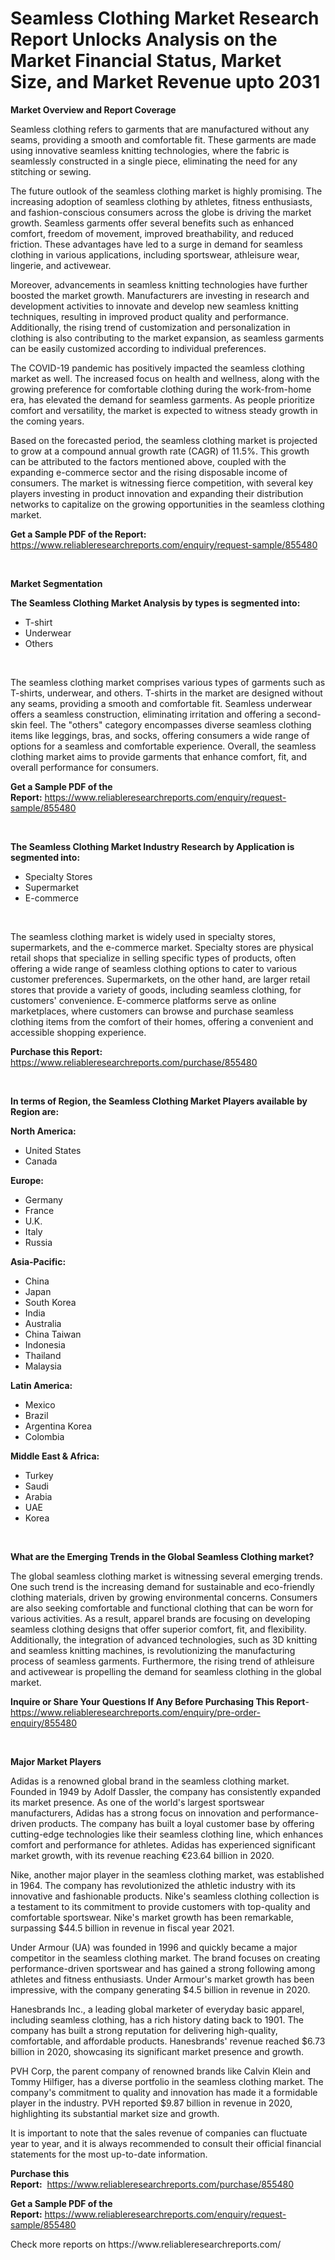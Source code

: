 <p><h1>Seamless Clothing Market Research Report Unlocks Analysis on the Market Financial Status, Market Size, and Market Revenue upto 2031</h1></p><p><strong>Market Overview and Report Coverage</strong></p>
<p><p>Seamless clothing refers to garments that are manufactured without any seams, providing a smooth and comfortable fit. These garments are made using innovative seamless knitting technologies, where the fabric is seamlessly constructed in a single piece, eliminating the need for any stitching or sewing.</p><p>The future outlook of the seamless clothing market is highly promising. The increasing adoption of seamless clothing by athletes, fitness enthusiasts, and fashion-conscious consumers across the globe is driving the market growth. Seamless garments offer several benefits such as enhanced comfort, freedom of movement, improved breathability, and reduced friction. These advantages have led to a surge in demand for seamless clothing in various applications, including sportswear, athleisure wear, lingerie, and activewear.</p><p>Moreover, advancements in seamless knitting technologies have further boosted the market growth. Manufacturers are investing in research and development activities to innovate and develop new seamless knitting techniques, resulting in improved product quality and performance. Additionally, the rising trend of customization and personalization in clothing is also contributing to the market expansion, as seamless garments can be easily customized according to individual preferences.</p><p>The COVID-19 pandemic has positively impacted the seamless clothing market as well. The increased focus on health and wellness, along with the growing preference for comfortable clothing during the work-from-home era, has elevated the demand for seamless garments. As people prioritize comfort and versatility, the market is expected to witness steady growth in the coming years.</p><p>Based on the forecasted period, the seamless clothing market is projected to grow at a compound annual growth rate (CAGR) of 11.5%. This growth can be attributed to the factors mentioned above, coupled with the expanding e-commerce sector and the rising disposable income of consumers. The market is witnessing fierce competition, with several key players investing in product innovation and expanding their distribution networks to capitalize on the growing opportunities in the seamless clothing market.</p></p>
<p><strong>Get a Sample PDF of the Report:</strong> <a href="https://www.reliableresearchreports.com/enquiry/request-sample/855480">https://www.reliableresearchreports.com/enquiry/request-sample/855480</a></p>
<p>&nbsp;</p>
<p><strong>Market Segmentation</strong></p>
<p><strong>The Seamless Clothing Market Analysis by types is segmented into:</strong></p>
<p><ul><li>T-shirt</li><li>Underwear</li><li>Others</li></ul></p>
<p>&nbsp;</p>
<p><p>The seamless clothing market comprises various types of garments such as T-shirts, underwear, and others. T-shirts in the market are designed without any seams, providing a smooth and comfortable fit. Seamless underwear offers a seamless construction, eliminating irritation and offering a second-skin feel. The "others" category encompasses diverse seamless clothing items like leggings, bras, and socks, offering consumers a wide range of options for a seamless and comfortable experience. Overall, the seamless clothing market aims to provide garments that enhance comfort, fit, and overall performance for consumers.</p></p>
<p><strong>Get a Sample PDF of the Report:</strong>&nbsp;<a href="https://www.reliableresearchreports.com/enquiry/request-sample/855480">https://www.reliableresearchreports.com/enquiry/request-sample/855480</a></p>
<p>&nbsp;</p>
<p><strong>The Seamless Clothing Market Industry Research by Application is segmented into:</strong></p>
<p><ul><li>Specialty Stores</li><li>Supermarket</li><li>E-commerce</li></ul></p>
<p>&nbsp;</p>
<p><p>The seamless clothing market is widely used in specialty stores, supermarkets, and the e-commerce market. Specialty stores are physical retail shops that specialize in selling specific types of products, often offering a wide range of seamless clothing options to cater to various customer preferences. Supermarkets, on the other hand, are larger retail stores that provide a variety of goods, including seamless clothing, for customers' convenience. E-commerce platforms serve as online marketplaces, where customers can browse and purchase seamless clothing items from the comfort of their homes, offering a convenient and accessible shopping experience.</p></p>
<p><strong>Purchase this Report:</strong>&nbsp; <a href="https://www.reliableresearchreports.com/purchase/855480">https://www.reliableresearchreports.com/purchase/855480</a></p>
<p>&nbsp;</p>
<p><strong>In terms of Region, the Seamless Clothing Market Players available by Region are:</strong></p>
<p>
    <p> <strong> North America: </strong>
        <ul>
            <li>United States</li>
            <li>Canada</li>
        </ul>
        </p> 
    <p> <strong> Europe: </strong>
        <ul>
            <li>Germany</li>
            <li>France</li>
            <li>U.K.</li>
            <li>Italy</li>
            <li>Russia</li>
        </ul>
        </p> 
    <p> <strong> Asia-Pacific: </strong>
        <ul>
            <li>China</li>
            <li>Japan</li>
            <li>South Korea</li>
            <li>India</li>
            <li>Australia</li>
            <li>China Taiwan</li>
            <li>Indonesia</li>
            <li>Thailand</li>
            <li>Malaysia</li>
        </ul>
        </p> 
    <p> <strong> Latin America: </strong>
        <ul>
            <li>Mexico</li>
            <li>Brazil</li>
            <li>Argentina Korea</li>
            <li>Colombia</li>
        </ul>
        </p> 
    <p> <strong> Middle East & Africa: </strong>
        <ul>
            <li>Turkey</li>
            <li>Saudi</li>
            <li>Arabia</li>
            <li>UAE</li>
            <li>Korea</li>
        </ul>
    </p>
    </p>
<p>&nbsp;</p>
<p><strong>What are the Emerging Trends in the Global Seamless Clothing market?</strong></p>
<p><p>The global seamless clothing market is witnessing several emerging trends. One such trend is the increasing demand for sustainable and eco-friendly clothing materials, driven by growing environmental concerns. Consumers are also seeking comfortable and functional clothing that can be worn for various activities. As a result, apparel brands are focusing on developing seamless clothing designs that offer superior comfort, fit, and flexibility. Additionally, the integration of advanced technologies, such as 3D knitting and seamless knitting machines, is revolutionizing the manufacturing process of seamless garments. Furthermore, the rising trend of athleisure and activewear is propelling the demand for seamless clothing in the global market.</p></p>
<p><strong>Inquire or Share Your Questions If Any Before Purchasing This Report</strong>- <a href="https://www.reliableresearchreports.com/enquiry/pre-order-enquiry/855480">https://www.reliableresearchreports.com/enquiry/pre-order-enquiry/855480</a></p>
<p>&nbsp;</p>
<p><strong>Major Market Players</strong></p>
<p><p>Adidas is a renowned global brand in the seamless clothing market. Founded in 1949 by Adolf Dassler, the company has consistently expanded its market presence. As one of the world's largest sportswear manufacturers, Adidas has a strong focus on innovation and performance-driven products. The company has built a loyal customer base by offering cutting-edge technologies like their seamless clothing line, which enhances comfort and performance for athletes. Adidas has experienced significant market growth, with its revenue reaching €23.64 billion in 2020.</p><p>Nike, another major player in the seamless clothing market, was established in 1964. The company has revolutionized the athletic industry with its innovative and fashionable products. Nike's seamless clothing collection is a testament to its commitment to provide customers with top-quality and comfortable sportswear. Nike's market growth has been remarkable, surpassing $44.5 billion in revenue in fiscal year 2021.</p><p>Under Armour (UA) was founded in 1996 and quickly became a major competitor in the seamless clothing market. The brand focuses on creating performance-driven sportswear and has gained a strong following among athletes and fitness enthusiasts. Under Armour's market growth has been impressive, with the company generating $4.5 billion in revenue in 2020.</p><p>Hanesbrands Inc., a leading global marketer of everyday basic apparel, including seamless clothing, has a rich history dating back to 1901. The company has built a strong reputation for delivering high-quality, comfortable, and affordable products. Hanesbrands' revenue reached $6.73 billion in 2020, showcasing its significant market presence and growth.</p><p>PVH Corp, the parent company of renowned brands like Calvin Klein and Tommy Hilfiger, has a diverse portfolio in the seamless clothing market. The company's commitment to quality and innovation has made it a formidable player in the industry. PVH reported $9.87 billion in revenue in 2020, highlighting its substantial market size and growth.</p><p>It is important to note that the sales revenue of companies can fluctuate year to year, and it is always recommended to consult their official financial statements for the most up-to-date information.</p></p>
<p><strong>Purchase this Report:</strong>&nbsp;&nbsp;<a href="https://www.reliableresearchreports.com/purchase/855480">https://www.reliableresearchreports.com/purchase/855480</a></p>
<p></p>
<p><strong>Get a Sample PDF of the Report:</strong>&nbsp;<a href="https://www.reliableresearchreports.com/enquiry/request-sample/855480">https://www.reliableresearchreports.com/enquiry/request-sample/855480</a></p>
<p>Check more reports on https://www.reliableresearchreports.com/</p>